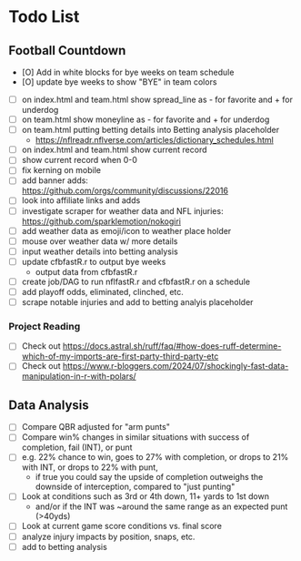 # Todo List

## Football Countdown
- [O] Add in white blocks for bye weeks on team schedule
- [O] update bye weeks to show "BYE" in team colors
- [ ] on index.html and team.html show spread_line as - for favorite and + for underdog
- [ ] on team.html show moneyline as - for favorite and + for underdog
- [ ] on team.html putting betting details into Betting analysis placeholder
    * https://nflreadr.nflverse.com/articles/dictionary_schedules.html
- [ ] on index.html and team.html show current record
- [ ] show current record when 0-0
- [ ] fix kerning on mobile
- [ ] add banner adds: https://github.com/orgs/community/discussions/22016
- [ ] look into affiliate links and adds
- [ ] investigate scraper for weather data and NFL injuries: https://github.com/sparklemotion/nokogiri
- [ ] add weather data as emoji/icon to weather place holder
- [ ] mouse over weather data w/ more details
- [ ] input weather details into betting analysis
- [ ] update cfbfastR.r to output bye weeks
    * output data from cfbfastR.r
- [ ] create job/DAG to run nflfastR.r and cfbfastR.r on a schedule
- [ ] add playoff odds, eliminated, clinched, etc.
- [ ] scrape notable injuries and add to betting analyis placeholder

### Project Reading
- [ ] Check out https://docs.astral.sh/ruff/faq/#how-does-ruff-determine-which-of-my-imports-are-first-party-third-party-etc
- [ ] Check out https://www.r-bloggers.com/2024/07/shockingly-fast-data-manipulation-in-r-with-polars/

## Data Analysis
- [ ] Compare QBR adjusted for "arm punts"
- [ ] Compare win% changes in similar situations with success of completion, fail (INT), or punt
- [ ] e.g. 22% chance to win, goes to 27% with completion, or drops to 21% with INT, or drops to 22% with punt,
    * if true you could say the upside of completion outweighs the downside of interception, compared to "just punting"
- [ ] Look at conditions such as 3rd or 4th down, 11+ yards to 1st down
    * and/or if the INT was ~around the same range as an expected punt (>40yds)
- [ ] Look at current game score conditions vs. final score
- [ ] analyze injury impacts by position, snaps, etc.
- [ ] add to betting analysis